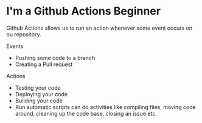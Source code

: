 # I'm a Github Actions Beginner

Github Actions allows us to run an action whenever some event occurs on ou repository.

Events

- Pushing some code to a branch
- Creating a Pull request

Actions

- Testing your code
- Deploying your code
- Building your code
- Run automatic scripts can do activities like compiling files, moving code around, cleaning up the code base, closing an issue etc.

